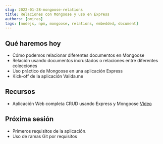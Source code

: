 ```yaml
---
slug: 2022-01-28-mongoose-relations
title: Relaciones con Mongoose y uso en Express
authors: [omiras]
tags: [nodejs, npm, mongoose, relations, embedded, document]
---
```


## Qué haremos hoy

- Cómo podemos relacionar diferentes documentos en Mongoose
- Relación usando documentos incrustados o relaciones entre diferentes colecciones
- Uso práctico de Mongoose en una aplicación Express
- Kick-off de la aplicación Valida.me

## Recursos

- Aplicación Web completa CRUD usando Express y Mongoose [Vídeo](https://www.youtube.com/watch?v=GVfAPWLkk0M&list=PLo5lAe9kQrwqUEXK7oQbzv63KsdODzuAy)

## Próxima sesión

- Primeros requisitos de la aplicación.
- Uso de ramas Git por requisitos
